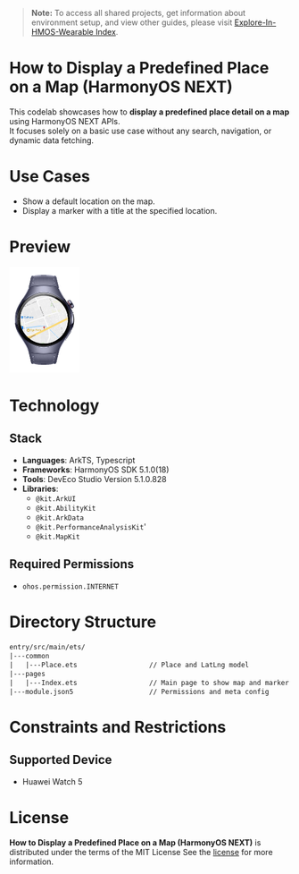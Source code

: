 > **Note:** To access all shared projects, get information about environment setup, and view other guides, please visit [Explore-In-HMOS-Wearable Index](https://github.com/Explore-In-HMOS-Wearable/hmos-index).

# How to Display a Predefined Place on a Map (HarmonyOS NEXT)
This codelab showcases how to **display a predefined place detail on a map** using HarmonyOS NEXT APIs.  
It focuses solely on a basic use case without any search, navigation, or dynamic data fetching.

# Use Cases
- Show a default location on the map.
- Display a marker with a title at the specified location.

# Preview
<div>
  <img src="screenshots/output.gif" width="25%">
</div>

# Technology
## Stack
- **Languages**: ArkTS, Typescript
- **Frameworks**: HarmonyOS SDK 5.1.0(18)
- **Tools**: DevEco Studio Version 5.1.0.828
- **Libraries**:
  - `@kit.ArkUI`
  - `@kit.AbilityKit`
  - `@kit.ArkData`
  - `@kit.PerformanceAnalysisKit`'
  - `@kit.MapKit`

## Required Permissions
- `ohos.permission.INTERNET`

# Directory Structure
```
entry/src/main/ets/
|---common
|   |---Place.ets                  // Place and LatLng model
|---pages
|   |---Index.ets                  // Main page to show map and marker
|---module.json5                   // Permissions and meta config
```

# Constraints and Restrictions
## Supported Device
* Huawei Watch 5

# License
**How to Display a Predefined Place on a Map (HarmonyOS NEXT)** is distributed under the terms of the MIT License
See the [license](./LICENSE) for more information.

